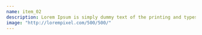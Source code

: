 ```yaml
---
name: item_02
description: Lorem Ipsum is simply dummy text of the printing and typesetting industry.
image: "http://lorempixel.com/500/500/"
---
```

